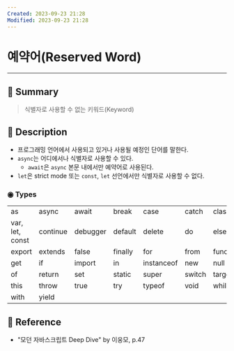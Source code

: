```yaml
---
Created: 2023-09-23 21:28
Modified: 2023-09-23 21:28
---
```


# 예약어(Reserved Word)
---
## 📌 Summary
> 식별자로 사용할 수 없는 키워드(Keyword)
## 📌 Description
- 프로그래밍 언어에서 사용되고 있거나 사용될 예정인 단어를 말한다.
- `async`는 어디에서나 식별자로 사용할 수 있다.
	- `await`은 `async` 본문 내에서만 예약어로 사용된다.
- `let`은 strict mode 또는 `const`, `let` 선언에서만 식별자로 사용할 수 없다.
### ◉ Types
| | | | | | | |
|---|---|---|---|---|---|---|
|as|async|await|break|case|catch|class|
|var, let, const|continue|debugger|default|delete|do|else|
|export|extends|false|finally|for|from|function|
|get|if|import|in|instanceof|new|null|
|of|return|set|static|super|switch|target|
|this|throw|true|try|typeof|void|while|
|with|yield||||||

## 📌 Reference
- "모던 자바스크립트 Deep Dive" by 이웅모, p.47